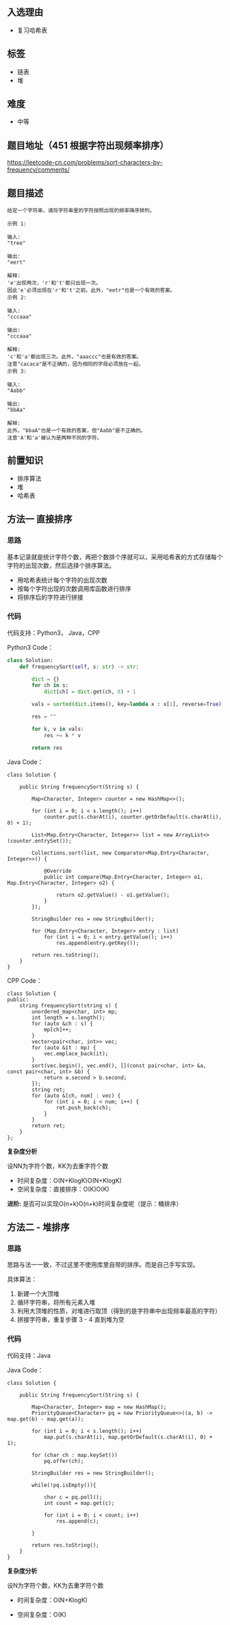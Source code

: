 ## 入选理由

- 复习哈希表

## 标签

- 链表
- 堆

## 难度

- 中等

## 题目地址（451 根据字符出现频率排序）

https://leetcode-cn.com/problems/sort-characters-by-frequency/comments/

## 题目描述

```
给定一个字符串，请将字符串里的字符按照出现的频率降序排列。

示例 1:

输入:
"tree"

输出:
"eert"

解释:
'e'出现两次，'r'和't'都只出现一次。
因此'e'必须出现在'r'和't'之前。此外，"eetr"也是一个有效的答案。
示例 2:

输入:
"cccaaa"

输出:
"cccaaa"

解释:
'c'和'a'都出现三次。此外，"aaaccc"也是有效的答案。
注意"cacaca"是不正确的，因为相同的字母必须放在一起。
示例 3:

输入:
"Aabb"

输出:
"bbAa"

解释:
此外，"bbaA"也是一个有效的答案，但"Aabb"是不正确的。
注意'A'和'a'被认为是两种不同的字符。
```

## 前置知识

- 排序算法
- 堆
- 哈希表

## 方法一 直接排序

### 思路

基本记录就是统计字符个数，再把个数排个序就可以，采用哈希表的方式存储每个字符的出现次数，然后选择个排序算法。

- 用哈希表统计每个字符的出现次数
- 按每个字符出现的次数调用库函数进行排序
- 将排序后的字符进行拼接

### 代码

代码支持：Python3， Java，CPP

Python3 Code：

```python
class Solution:
    def frequencySort(self, s: str) -> str:

        dict = {}
        for ch in s:
            dict[ch] = dict.get(ch, 0) + 1

        vals = sorted(dict.items(), key=lambda x : x[1], reverse=True)

        res = ""

        for k, v in vals:
            res += k * v

        return res
```

Java Code：

```
class Solution {

    public String frequencySort(String s) {

        Map<Character, Integer> counter = new HashMap<>();

        for (int i = 0; i < s.length(); i++)
            counter.put(s.charAt(i), counter.getOrDefault(s.charAt(i), 0) + 1);

        List<Map.Entry<Character, Integer>> list = new ArrayList<>(counter.entrySet());

        Collections.sort(list, new Comparator<Map.Entry<Character, Integer>>() {

            @Override
            public int compare(Map.Entry<Character, Integer> o1, Map.Entry<Character, Integer> o2) {

                return o2.getValue() - o1.getValue();
            }
        });

        StringBuilder res = new StringBuilder();

        for (Map.Entry<Character, Integer> entry : list)
            for (int i = 0; i < entry.getValue(); i++)
                res.append(entry.getKey());

        return res.toString();
    }
}
```

CPP Code：

```
class Solution {
public:
    string frequencySort(string s) {
        unordered_map<char, int> mp;
        int length = s.length();
        for (auto &ch : s) {
            mp[ch]++;
        }
        vector<pair<char, int>> vec;
        for (auto &it : mp) {
            vec.emplace_back(it);
        }
        sort(vec.begin(), vec.end(), [](const pair<char, int> &a, const pair<char, int> &b) {
            return a.second > b.second;
        });
        string ret;
        for (auto &[ch, num] : vec) {
            for (int i = 0; i < num; i++) {
                ret.push_back(ch);
            }
        }
        return ret;
    }
};
```

**复杂度分析**

设NN为字符个数，KK为去重字符个数

- 时间复杂度：O(N+KlogK)O(N+KlogK)
- 空间复杂度：直接排序：O(K)O(K)

**进阶:** 是否可以实现O(n+k)O(n+k)时间复杂度呢（提示：桶排序）

## 方法二 - 堆排序

### 思路

思路与法一一致，不过这里不使用库里自带的排序。而是自己手写实现。

具体算法：

1. 新建一个大顶堆
2. 循环字符串，将所有元素入堆
3. 利用大顶堆的性质，对堆进行取顶（得到的是字符串中出现频率最高的字符）
4. 拼接字符串，重复步骤 3 - 4 直到堆为空

### 代码

代码支持：Java

Java Code：

```
class Solution {

    public String frequencySort(String s) {

        Map<Character, Integer> map = new HashMap();
        PriorityQueue<Character> pq = new PriorityQueue<>((a, b) -> map.get(b) - map.get(a));

        for (int i = 0; i < s.length(); i++)
            map.put(s.charAt(i), map.getOrDefault(s.charAt(i), 0) + 1);

        for (char ch : map.keySet())
            pq.offer(ch);

        StringBuilder res = new StringBuilder();

        while(!pq.isEmpty()){

            char c = pq.poll();
            int count = map.get(c);

            for (int i = 0; i < count; i++)
                res.append(c);

        }

        return res.toString();
    }
}
```

**复杂度分析**

设N为字符个数，KK为去重字符个数

- 时间复杂度：O(N+KlogK)

- 空间复杂度：O(K)

  

